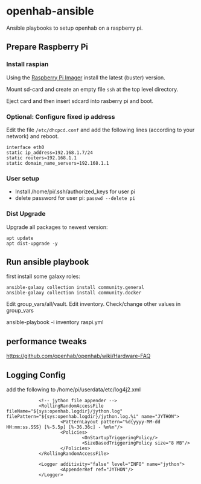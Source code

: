 # openhab-ansible
Ansible playbooks to setup openhab on a raspberry pi.

## Prepare Raspberry Pi
### Install raspian
Using the [Raspberry Pi Imager](https://www.raspberrypi.org/software/) install the latest (buster) version.

Mount sd-card and create an empty file `ssh` at the top level directory. 

Eject card and then insert sdcard into rasberry pi and boot.
### Optional: Configure fixed ip address

Edit the file `/etc/dhcpcd.conf` and add the following lines (according to your network) and reboot.

    interface eth0
    static ip_address=192.168.1.7/24
    static routers=192.168.1.1
    static domain_name_servers=192.168.1.1

### User setup

- Install /home/pi/.ssh/authorized_keys for user pi
- delete password for user pi: `passwd --delete pi`

### Dist Upgrade

Upgrade all packages to newest version: 

    apt update
    apt dist-upgrade -y

## Run ansible playbook

first install some galaxy roles:

    ansible-galaxy collection install community.general
    ansible-galaxy collection install community.docker

Edit group_vars/all/vault.
Edit inventory.
Check/change other values in group_vars

ansible-playbook -i inventory raspi.yml

## performance tweaks

https://github.com/openhab/openhab/wiki/Hardware-FAQ

## Logging Config

add the following to /home/pi/userdata/etc/log4j2.xml

                <!-- jython file appender -->
                <RollingRandomAccessFile fileName="${sys:openhab.logdir}/jython.log" filePattern="${sys:openhab.logdir}/jython.log.%i" name="JYTHON">
                        <PatternLayout pattern="%d{yyyy-MM-dd HH:mm:ss.SSS} [%-5.5p] [%-36.36c] - %m%n"/>
                        <Policies>
                                <OnStartupTriggeringPolicy/>
                                <SizeBasedTriggeringPolicy size="8 MB"/>
                        </Policies>
                </RollingRandomAccessFile>

                <Logger additivity="false" level="INFO" name="jython">
                        <AppenderRef ref="JYTHON"/>
                </Logger>

